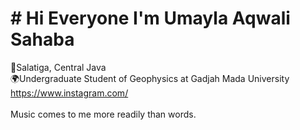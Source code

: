 # # Hi Everyone I'm Umayla Aqwali Sahaba
🏡Salatiga, Central Java <br>
🌍Undergraduate Student of Geophysics at Gadjah Mada University <br>
https://www.instagram.com/ <br><br>
Music comes to me more readily than words. <br>
